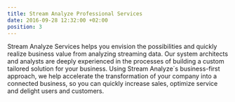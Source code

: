 ```yaml
---
title: Stream Analyze Professional Services
date: 2016-09-28 12:32:00 +02:00
position: 3
---
```


Stream Analyze Services helps you envision the possibilities and quickly realize business value from analyzing streaming data. Our system architects and analysts are deeply experienced in the processes of building a custom tailored solution for your business. Using Stream Analyze´s business-first approach, we help accelerate the transformation of your company into a connected business, so you can quickly increase sales, optimize service and delight users and customers.